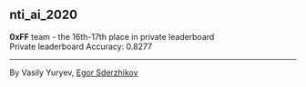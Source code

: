 ## nti_ai_2020


**0xFF** team - the 16th-17th place in private leaderboard \
Private leaderboard Accuracy: 0.8277 	

---
By Vasily Yuryev, [Egor Sderzhikov](https://github.com/Defi1X) 

